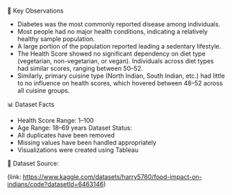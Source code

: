 📌 Key Observations
- Diabetes was the most commonly reported disease among individuals.
- Most people had no major health conditions, indicating a relatively healthy sample population.
- A large portion of the population reported leading a sedentary lifestyle.
- The Health Score showed no significant dependency on diet type (vegetarian, non-vegetarian, or vegan). Individuals across diet types had similar scores, ranging between 50–52.
- Similarly, primary cuisine type (North Indian, South Indian, etc.) had little to no influence on health scores, which hovered between 48–52 across all cuisine groups.

📊 Dataset Facts
- Health Score Range: 1–100
- Age Range: 18–69 years
Dataset Status:
- All duplicates have been removed
- Missing values have been handled appropriately
- Visualizations were created using Tableau

📁 Dataset Source:

(link: https://www.kaggle.com/datasets/harry5760/food-impact-on-indians/code?datasetId=6463146)
